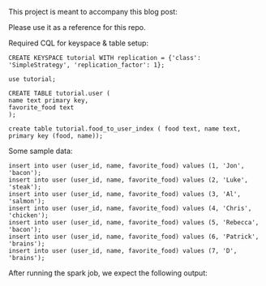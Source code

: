 This project is meant to accompany this blog post:

Please use it as a reference for this repo.

Required CQL for keyspace & table setup:

```
CREATE KEYSPACE tutorial WITH replication = {'class': 'SimpleStrategy', 'replication_factor': 1};

use tutorial;

CREATE TABLE tutorial.user (
name text primary key,
favorite_food text
);

create table tutorial.food_to_user_index ( food text, name text, primary key (food, name));
```

Some sample data:

```
insert into user (user_id, name, favorite_food) values (1, 'Jon', 'bacon');
insert into user (user_id, name, favorite_food) values (2, 'Luke', 'steak');
insert into user (user_id, name, favorite_food) values (3, 'Al', 'salmon');
insert into user (user_id, name, favorite_food) values (4, 'Chris', 'chicken');
insert into user (user_id, name, favorite_food) values (5, 'Rebecca', 'bacon');
insert into user (user_id, name, favorite_food) values (6, 'Patrick', 'brains');
insert into user (user_id, name, favorite_food) values (7, 'D', 'brains');
```

After running the spark job, we expect the following output:


